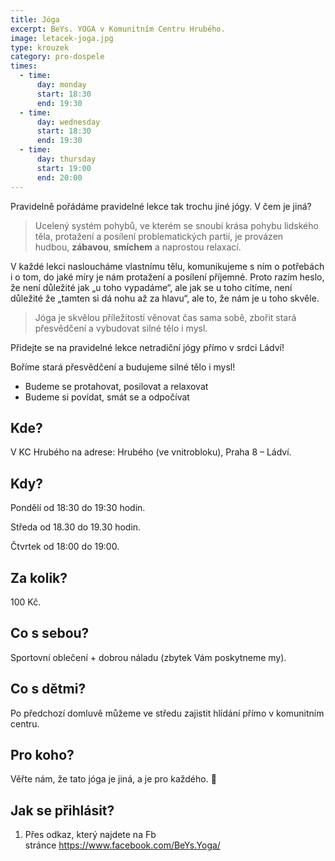 ```yaml
---
title: Jóga
excerpt: BeYs. YOGA v Komunitním Centru Hrubého.
image: letacek-joga.jpg
type: krouzek
category: pro-dospele
times:
  - time:
      day: monday
      start: 18:30
      end: 19:30
  - time:
      day: wednesday
      start: 18:30
      end: 19:30
  - time:
      day: thursday
      start: 19:00
      end: 20:00
---
```

Pravidelně pořádáme pravidelné lekce tak trochu jiné jógy. V čem je jiná?

> Ucelený systém pohybů, ve kterém se snoubí krása pohybu lidského těla, protažení a posílení problematických partií, je provázen hudbou, **zábavou**, **smíchem** a naprostou relaxací.

V každé lekci nasloucháme vlastnímu tělu, komunikujeme s ním o potřebách i o tom, do jaké míry je nám protažení a posílení příjemné. Proto razím heslo, že není důležité jak „u toho vypadáme“, ale jak se u toho cítíme, není důležité že „tamten si dá nohu až za hlavu“, ale to, že nám je u toho skvěle.

> Jóga je skvělou příležitostí věnovat čas sama sobě, zbořit stará přesvědčení a vybudovat silné tělo i mysl.

Přidejte se na pravidelné lekce netradiční jógy přímo v srdci Ládví!

Boříme stará přesvědčení a budujeme silné tělo i mysl!

* Budeme se protahovat, posilovat a relaxovat
* Budeme si povídat, smát se a odpočívat

## Kde?

V KC Hrubého na adrese: Hrubého (ve vnitrobloku), Praha 8 – Ládví.

## Kdy?

Pondělí od 18:30 do 19:30 hodin.

Středa od 18.30 do 19.30 hodin.

Čtvrtek od 18:00 do 19:00.

## Za kolik?

100 Kč.

## Co s sebou?

Sportovní oblečení + dobrou náladu (zbytek Vám poskytneme my).

## Co s dětmi?

Po předchozí domluvě můžeme ve středu zajistit hlídání přímo v komunitním centru.

## Pro koho?

Věřte nám, že tato jóga je jiná, a je pro každého. 🙂

## Jak se přihlásit?

1. Přes odkaz, který najdete na Fb stránce <https://www.facebook.com/BeYs.Yoga/>